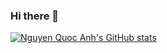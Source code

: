 ### Hi there 👋
[![Nguyen Quoc Anh's GitHub stats](https://github-readme-stats.vercel.app/api?username=anhchad&count_private=true)](https://github.com/anuraghazra/github-readme-stats)
<!--
**anhnq-git/anhnq-git** is a ✨ _special_ ✨ repository because its `README.md` (this file) appears on your GitHub profile.

Here are some ideas to get you started:

- 🔭 I’m currently working on ...
- 🌱 I’m currently learning ...
- 👯 I’m looking to collaborate on ...
- 🤔 I’m looking for help with ...
- 💬 Ask me about ...
- 📫 How to reach me: ...
- 😄 Pronouns: ...
- ⚡ Fun fact: ...
-->
